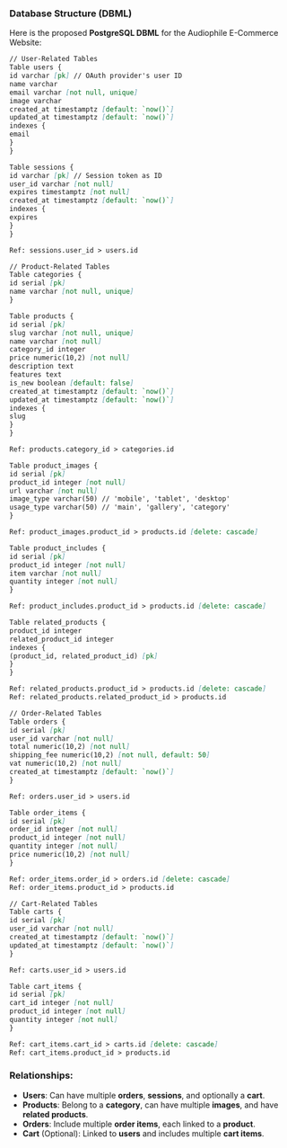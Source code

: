 ### Database Structure (DBML)

Here is the proposed **PostgreSQL DBML** for the Audiophile E-Commerce Website:

```markdown
// User-Related Tables
Table users {
id varchar [pk] // OAuth provider's user ID
name varchar
email varchar [not null, unique]
image varchar
created_at timestamptz [default: `now()`]
updated_at timestamptz [default: `now()`]
indexes {
email
}
}

Table sessions {
id varchar [pk] // Session token as ID
user_id varchar [not null]
expires timestamptz [not null]
created_at timestamptz [default: `now()`]
indexes {
expires
}
}

Ref: sessions.user_id > users.id

// Product-Related Tables
Table categories {
id serial [pk]
name varchar [not null, unique]
}

Table products {
id serial [pk]
slug varchar [not null, unique]
name varchar [not null]
category_id integer
price numeric(10,2) [not null]
description text
features text
is_new boolean [default: false]
created_at timestamptz [default: `now()`]
updated_at timestamptz [default: `now()`]
indexes {
slug
}
}

Ref: products.category_id > categories.id

Table product_images {
id serial [pk]
product_id integer [not null]
url varchar [not null]
image_type varchar(50) // 'mobile', 'tablet', 'desktop'
usage_type varchar(50) // 'main', 'gallery', 'category'
}

Ref: product_images.product_id > products.id [delete: cascade]

Table product_includes {
id serial [pk]
product_id integer [not null]
item varchar [not null]
quantity integer [not null]
}

Ref: product_includes.product_id > products.id [delete: cascade]

Table related_products {
product_id integer
related_product_id integer
indexes {
(product_id, related_product_id) [pk]
}
}

Ref: related_products.product_id > products.id [delete: cascade]
Ref: related_products.related_product_id > products.id

// Order-Related Tables
Table orders {
id serial [pk]
user_id varchar [not null]
total numeric(10,2) [not null]
shipping_fee numeric(10,2) [not null, default: 50]
vat numeric(10,2) [not null]
created_at timestamptz [default: `now()`]
}

Ref: orders.user_id > users.id

Table order_items {
id serial [pk]
order_id integer [not null]
product_id integer [not null]
quantity integer [not null]
price numeric(10,2) [not null]
}

Ref: order_items.order_id > orders.id [delete: cascade]
Ref: order_items.product_id > products.id

// Cart-Related Tables
Table carts {
id serial [pk]
user_id varchar [not null]
created_at timestamptz [default: `now()`]
updated_at timestamptz [default: `now()`]
}

Ref: carts.user_id > users.id

Table cart_items {
id serial [pk]
cart_id integer [not null]
product_id integer [not null]
quantity integer [not null]
}

Ref: cart_items.cart_id > carts.id [delete: cascade]
Ref: cart_items.product_id > products.id
```

### Relationships:

- **Users**: Can have multiple **orders**, **sessions**, and optionally a **cart**.
- **Products**: Belong to a **category**, can have multiple **images**, and have **related products**.
- **Orders**: Include multiple **order items**, each linked to a **product**.
- **Cart** (Optional): Linked to **users** and includes multiple **cart items**.
